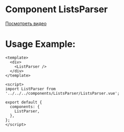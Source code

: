 # Component ListsParser

[Посмотреть видео](https://disk.yandex.ru/i/TgKBnYRlRNDnng)


# Usage Example:

```
<template>
  <div>
    <ListParser />
  </div>
</template>

<script>
import ListParser from '../../../components/ListsParser/ListsParser.vue';

export default {
  components: {
    ListParser,
  },
};
</script>
```
